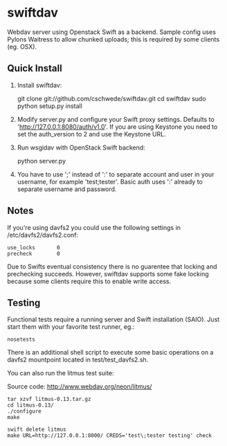swiftdav
========

Webdav server using Openstack Swift as a backend. Sample config uses Pylons
Waitress to allow chunked uploads; this is required by some clients (eg. OSX).

Quick Install
-------------

1) Install swiftdav:

    git clone git://github.com/cschwede/swiftdav.git
    cd swiftdav
    sudo python setup.py install

2) Modify server.py and configure your Swift proxy settings. Defaults to 'http://127.0.0.1:8080/auth/v1.0'.
   If you are using Keystone you need to set the auth_version to 2 and use the Keystone URL.

3) Run wsgidav with OpenStack Swift backend:

    python server.py 

4) You have to use ';' instead of ':' to separate account and user in your username,
   for example 'test;tester'. Basic auth uses ':' already to separate username and password.

Notes
-----

If you're using davfs2 you could use the following settings in /etc/davfs2/davfs2.conf:

    use_locks       0
    precheck        0

Due to Swifts eventual consistency there is no guarentee that locking and prechecking succeeds.
However, swiftdav supports some fake locking because some clients require this to enable
write access.

Testing
-------

Functional tests require a running server and Swift installation (SAIO). Just
start them with your favorite test runner, eg.:

    nosetests

There is an additional shell script to execute some basic operations on a davfs2
mountpoint located in test/test_davfs2.sh.

You can also run the litmus test suite:

Source code: http://www.webdav.org/neon/litmus/

    tar xzvf litmus-0.13.tar.gz 
    cd litmus-0.13/
    ./configure 
    make
    
    swift delete litmus
    make URL=http://127.0.0.1:8000/ CREDS='test\;tester testing' check 
